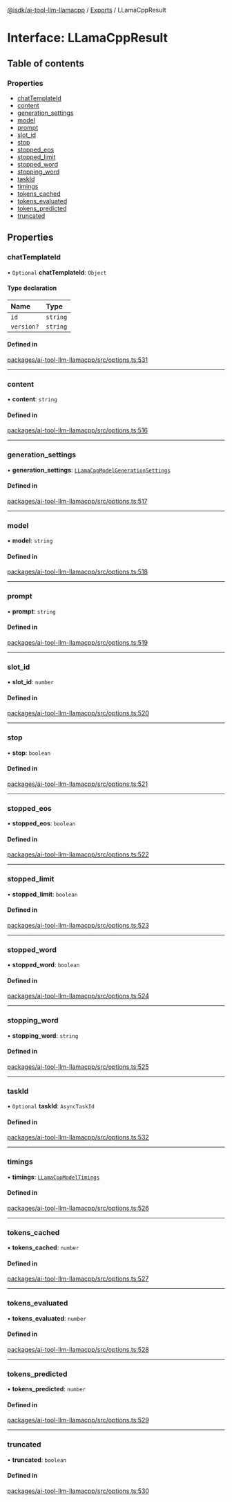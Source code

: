 [@isdk/ai-tool-llm-llamacpp](../README.md) / [Exports](../modules.md) / LLamaCppResult

# Interface: LLamaCppResult

## Table of contents

### Properties

- [chatTemplateId](LLamaCppResult.md#chattemplateid)
- [content](LLamaCppResult.md#content)
- [generation\_settings](LLamaCppResult.md#generation_settings)
- [model](LLamaCppResult.md#model)
- [prompt](LLamaCppResult.md#prompt)
- [slot\_id](LLamaCppResult.md#slot_id)
- [stop](LLamaCppResult.md#stop)
- [stopped\_eos](LLamaCppResult.md#stopped_eos)
- [stopped\_limit](LLamaCppResult.md#stopped_limit)
- [stopped\_word](LLamaCppResult.md#stopped_word)
- [stopping\_word](LLamaCppResult.md#stopping_word)
- [taskId](LLamaCppResult.md#taskid)
- [timings](LLamaCppResult.md#timings)
- [tokens\_cached](LLamaCppResult.md#tokens_cached)
- [tokens\_evaluated](LLamaCppResult.md#tokens_evaluated)
- [tokens\_predicted](LLamaCppResult.md#tokens_predicted)
- [truncated](LLamaCppResult.md#truncated)

## Properties

### chatTemplateId

• `Optional` **chatTemplateId**: `Object`

#### Type declaration

| Name | Type |
| :------ | :------ |
| `id` | `string` |
| `version?` | `string` |

#### Defined in

[packages/ai-tool-llm-llamacpp/src/options.ts:531](https://github.com/isdk/ai-tool-llm-llamacpp.js/blob/06ab54f6b02255f9775640093ce77c0a5eb361a3/src/options.ts#L531)

___

### content

• **content**: `string`

#### Defined in

[packages/ai-tool-llm-llamacpp/src/options.ts:516](https://github.com/isdk/ai-tool-llm-llamacpp.js/blob/06ab54f6b02255f9775640093ce77c0a5eb361a3/src/options.ts#L516)

___

### generation\_settings

• **generation\_settings**: [`LLamaCppModelGenerationSettings`](LLamaCppModelGenerationSettings.md)

#### Defined in

[packages/ai-tool-llm-llamacpp/src/options.ts:517](https://github.com/isdk/ai-tool-llm-llamacpp.js/blob/06ab54f6b02255f9775640093ce77c0a5eb361a3/src/options.ts#L517)

___

### model

• **model**: `string`

#### Defined in

[packages/ai-tool-llm-llamacpp/src/options.ts:518](https://github.com/isdk/ai-tool-llm-llamacpp.js/blob/06ab54f6b02255f9775640093ce77c0a5eb361a3/src/options.ts#L518)

___

### prompt

• **prompt**: `string`

#### Defined in

[packages/ai-tool-llm-llamacpp/src/options.ts:519](https://github.com/isdk/ai-tool-llm-llamacpp.js/blob/06ab54f6b02255f9775640093ce77c0a5eb361a3/src/options.ts#L519)

___

### slot\_id

• **slot\_id**: `number`

#### Defined in

[packages/ai-tool-llm-llamacpp/src/options.ts:520](https://github.com/isdk/ai-tool-llm-llamacpp.js/blob/06ab54f6b02255f9775640093ce77c0a5eb361a3/src/options.ts#L520)

___

### stop

• **stop**: `boolean`

#### Defined in

[packages/ai-tool-llm-llamacpp/src/options.ts:521](https://github.com/isdk/ai-tool-llm-llamacpp.js/blob/06ab54f6b02255f9775640093ce77c0a5eb361a3/src/options.ts#L521)

___

### stopped\_eos

• **stopped\_eos**: `boolean`

#### Defined in

[packages/ai-tool-llm-llamacpp/src/options.ts:522](https://github.com/isdk/ai-tool-llm-llamacpp.js/blob/06ab54f6b02255f9775640093ce77c0a5eb361a3/src/options.ts#L522)

___

### stopped\_limit

• **stopped\_limit**: `boolean`

#### Defined in

[packages/ai-tool-llm-llamacpp/src/options.ts:523](https://github.com/isdk/ai-tool-llm-llamacpp.js/blob/06ab54f6b02255f9775640093ce77c0a5eb361a3/src/options.ts#L523)

___

### stopped\_word

• **stopped\_word**: `boolean`

#### Defined in

[packages/ai-tool-llm-llamacpp/src/options.ts:524](https://github.com/isdk/ai-tool-llm-llamacpp.js/blob/06ab54f6b02255f9775640093ce77c0a5eb361a3/src/options.ts#L524)

___

### stopping\_word

• **stopping\_word**: `string`

#### Defined in

[packages/ai-tool-llm-llamacpp/src/options.ts:525](https://github.com/isdk/ai-tool-llm-llamacpp.js/blob/06ab54f6b02255f9775640093ce77c0a5eb361a3/src/options.ts#L525)

___

### taskId

• `Optional` **taskId**: `AsyncTaskId`

#### Defined in

[packages/ai-tool-llm-llamacpp/src/options.ts:532](https://github.com/isdk/ai-tool-llm-llamacpp.js/blob/06ab54f6b02255f9775640093ce77c0a5eb361a3/src/options.ts#L532)

___

### timings

• **timings**: [`LLamaCppModelTimings`](LLamaCppModelTimings.md)

#### Defined in

[packages/ai-tool-llm-llamacpp/src/options.ts:526](https://github.com/isdk/ai-tool-llm-llamacpp.js/blob/06ab54f6b02255f9775640093ce77c0a5eb361a3/src/options.ts#L526)

___

### tokens\_cached

• **tokens\_cached**: `number`

#### Defined in

[packages/ai-tool-llm-llamacpp/src/options.ts:527](https://github.com/isdk/ai-tool-llm-llamacpp.js/blob/06ab54f6b02255f9775640093ce77c0a5eb361a3/src/options.ts#L527)

___

### tokens\_evaluated

• **tokens\_evaluated**: `number`

#### Defined in

[packages/ai-tool-llm-llamacpp/src/options.ts:528](https://github.com/isdk/ai-tool-llm-llamacpp.js/blob/06ab54f6b02255f9775640093ce77c0a5eb361a3/src/options.ts#L528)

___

### tokens\_predicted

• **tokens\_predicted**: `number`

#### Defined in

[packages/ai-tool-llm-llamacpp/src/options.ts:529](https://github.com/isdk/ai-tool-llm-llamacpp.js/blob/06ab54f6b02255f9775640093ce77c0a5eb361a3/src/options.ts#L529)

___

### truncated

• **truncated**: `boolean`

#### Defined in

[packages/ai-tool-llm-llamacpp/src/options.ts:530](https://github.com/isdk/ai-tool-llm-llamacpp.js/blob/06ab54f6b02255f9775640093ce77c0a5eb361a3/src/options.ts#L530)
